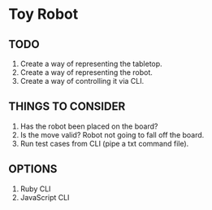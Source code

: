 # Toy Robot

## TODO

1. Create a way of representing the tabletop.
2. Create a way of representing the robot.
3. Create a way of controlling it via CLI.

## THINGS TO CONSIDER

1. Has the robot been placed on the board?
2. Is the move valid? Robot not going to fall off the board.
3. Run test cases from CLI (pipe a txt command file).

## OPTIONS

1. Ruby CLI
2. JavaScript CLI
